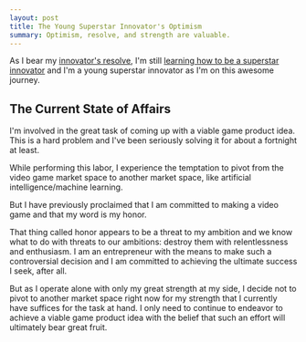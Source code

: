 ```yaml
---
layout: post
title: The Young Superstar Innovator's Optimism
summary: Optimism, resolve, and strength are valuable.
---
```


As I bear my [innovator's resolve](/innovators-resolve/), I'm still [learning how to be a superstar innovator](/im-learning-how-to-be-a-superstar-innovator/) and I'm a young superstar innovator as I'm on this awesome journey.

## The Current State of Affairs

I'm involved in the great task of coming up with a viable game product idea. This is a hard problem and I've been seriously solving it for about a fortnight at least.

While performing this labor, I experience the temptation to pivot from the video game market space to another market space, like artificial intelligence/machine learning.

But I have previously proclaimed that I am committed to making a video game and that my word is my honor.

That thing called honor appears to be a threat to my ambition and we know what to do with threats to our ambitions: destroy them with relentlessness and enthusiasm. I am an entrepreneur with the means to make such a controversial decision and I am committed to achieving the ultimate success I seek, after all.

But as I operate alone with only my great strength at my side, I decide not to pivot to another market space right now for my strength that I currently have suffices for the task at hand. I only need to continue to endeavor to achieve a viable game product idea with the belief that such an effort will ultimately bear great fruit.
